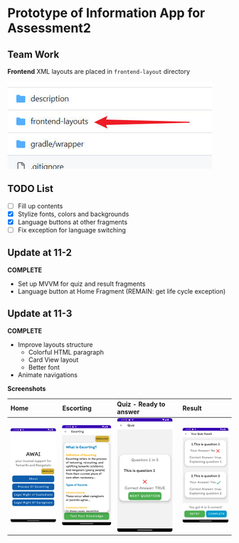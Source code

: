 # Prototype of Information App for Assessment2

## Team Work

**Frontend** XML layouts are placed in `frontend-layout` directory

![Team reminder](description/team_remind.jpeg)

## TODO List

- [ ] Fill up contents
- [x] Stylize fonts, colors and backgrounds
- [x] Language buttons at other fragments
- [ ] Fix exception for language switching

## Update at 11-2

**COMPLETE**

- Set up MVVM for quiz and result fragments
- Language button at Home Fragment (REMAIN: get life cycle exception)

## Update at 11-3

**COMPLETE**

- Improve layouts structure
  - Colorful HTML paragraph
  - Card View layout
  - Better font
- Animate navigations

**Screenshots**

| Home                                                         | Escorting                                                    | Quiz - Ready to answer                                       | Result                                                       |
| :----------------------------------------------------------- | :----------------------------------------------------------- | :----------------------------------------------------------- | :----------------------------------------------------------- |
| <img src="description/Screenshot_04_home.png" style="zoom: 25%;" /> | <img src="description/Screenshot_04_escorting.png" style="zoom:25%;" /> | <img src="description/Screenshot_04_quiz_checked.png" style="zoom:25%;" /> | <img src="description/Screenshot_04_result.png" style="zoom:25%;" /> |

